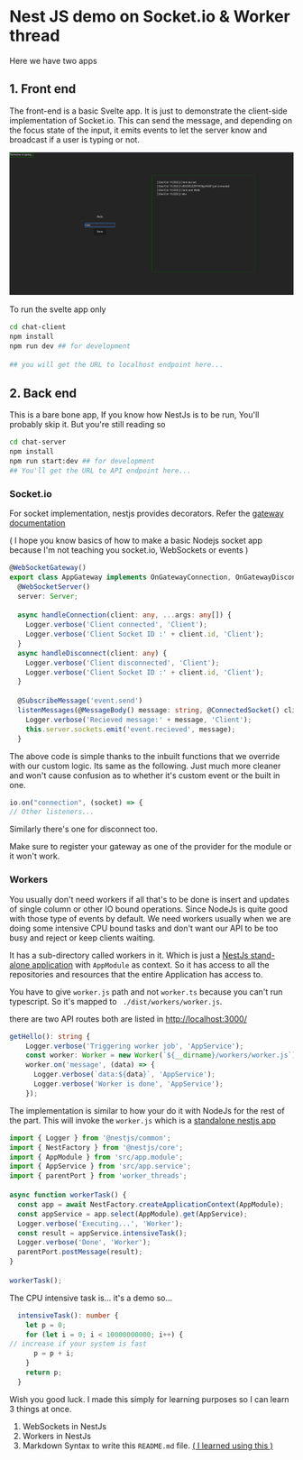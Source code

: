 # Nest JS demo on  Socket.io & Worker thread

Here we have two apps
## 1. Front end
The front-end is a basic Svelte app. It is just to demonstrate the client-side implementation of Socket.io. This can send the message, and depending on the focus state of the input, it emits events to let the server know and broadcast if a user is typing or not.

![alt The front end UI](./chat-client/screenshots/screenshot1.png)

To run the svelte app only
```bash
cd chat-client
npm install
npm run dev ## for development

## you will get the URL to localhost endpoint here...
```

## 2. Back end

This is a bare bone app, If you know how NestJs is to be run, You'll probably skip it. But you're still reading so 
```bash
cd chat-server
npm install
npm run start:dev ## for development
## You'll get the URL to API endpoint here...
```

### Socket.io

For socket implementation, nestjs provides decorators. Refer the [gateway documentation](https://docs.nestjs.com/websockets/gateways)

 ( I hope you know basics of how to make a basic Nodejs socket app because I'm not teaching you socket.io, WebSockets or events )

```typescript
@WebSocketGateway()
export class AppGateway implements OnGatewayConnection, OnGatewayDisconnect {
  @WebSocketServer()
  server: Server;

  async handleConnection(client: any, ...args: any[]) {
    Logger.verbose('Client connected', 'Client');
    Logger.verbose('Client Socket ID :' + client.id, 'Client');
  }
  async handleDisconnect(client: any) {
    Logger.verbose('Client disconnected', 'Client');
    Logger.verbose('Client Socket ID :' + client.id, 'Client');
  }

  @SubscribeMessage('event.send')
  listenMessages(@MessageBody() message: string, @ConnectedSocket() client) {
    Logger.verbose('Recieved message:' + message, 'Client');
    this.server.sockets.emit('event.recieved', message);
  }
```

The above code is simple thanks to the inbuilt functions that we override with our custom logic. Its same as the following. Just much more cleaner and won't cause confusion as to whether it's custom event or the built in one.

```typescript
io.on("connection", (socket) => {
// Other listeners...
```
Similarly there's one for disconnect too.

Make sure to register your gateway as one of the provider for the module or it won't work.

### Workers

You usually don't need workers if all that's to be done is insert and updates of single column or other IO bound operations. Since NodeJs is quite good with those type of events by default. We need workers usually when we are doing some intensive CPU bound tasks and don't want our API to be too busy and reject or keep clients waiting.


It has a sub-directory called workers in it. Which is just a [NestJs stand-alone application](https://docs.nestjs.com/standalone-applications) with `AppModule` as context. So it has access to all the repositories and resources that the entire Application has access to.

You have to give `worker.js` path and not `worker.ts` because you can't run typescript. So it's mapped to
` ./dist/workers/worker.js`.

there are two API routes
both are listed in
[http://localhost:3000/](http://localhost:3000/)

```typescript
getHello(): string {
    Logger.verbose('Triggering worker job', 'AppService');
    const worker: Worker = new Worker(`${__dirname}/workers/worker.js`);
    worker.on('message', (data) => {
      Logger.verbose(`data:${data}`, 'AppService');
      Logger.verbose('Worker is done', 'AppService');
    });
```

The implementation is similar to how your do it with NodeJs for the rest of the part. This will invoke the `worker.js` which is a [standalone nestjs app](https://docs.nestjs.com/standalone-applications)
```typescript
import { Logger } from '@nestjs/common';
import { NestFactory } from '@nestjs/core';
import { AppModule } from 'src/app.module';
import { AppService } from 'src/app.service';
import { parentPort } from 'worker_threads';

async function workerTask() {
  const app = await NestFactory.createApplicationContext(AppModule);
  const appService = app.select(AppModule).get(AppService);
  Logger.verbose('Executing...', 'Worker');
  const result = appService.intensiveTask();
  Logger.verbose('Done', 'Worker');
  parentPort.postMessage(result);
}

workerTask();
```

The CPU intensive task is... it's a demo so...

```typescript
  intensiveTask(): number {
    let p = 0;
    for (let i = 0; i < 10000000000; i++) { 
// increase if your system is fast
      p = p + i;
    }
    return p;
  }
```

Wish you good luck. I made this simply for learning purposes so I can learn 3 things at once.
1. WebSockets in NestJs
2. Workers in NestJs
3. Markdown Syntax to write this `README.md` file. [( I learned using this )](https://github.com/adam-p/markdown-here/wiki/Markdown-Cheatsheet#links)

